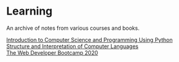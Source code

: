 # Learning

An archive of notes from various courses and books.

[Introduction to Computer Science and Programming Using Python](https://www.edx.org/course/introduction-to-computer-science-and-programming-7)\
[Structure and Interpretation of Computer Languages](https://mitpress.mit.edu/sites/default/files/sicp/index.html)\
[The Web Developer Bootcamp 2020](https://www.udemy.com/course/the-web-developer-bootcamp/)
